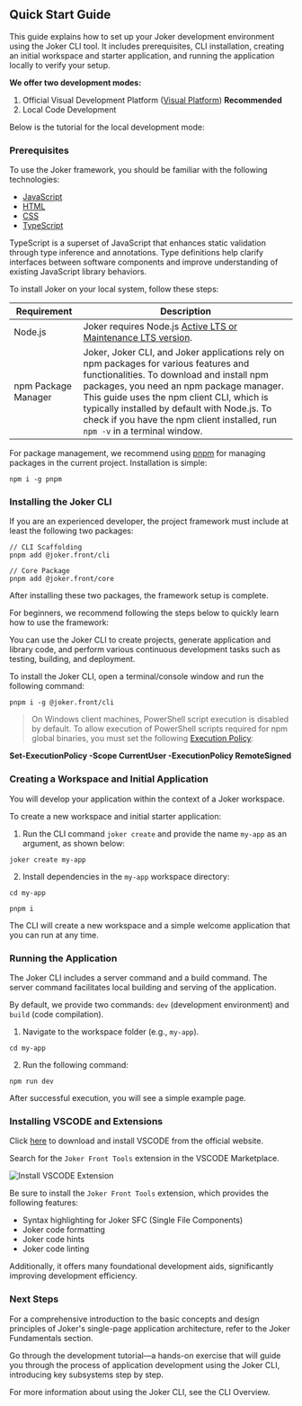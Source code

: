 ## Quick Start Guide  

This guide explains how to set up your Joker development environment using the Joker CLI tool. It includes prerequisites, CLI installation, creating an initial workspace and starter application, and running the application locally to verify your setup.  

**We offer two development modes:**  

1. Official Visual Development Platform ([Visual Platform](https://viscode.jokers.pub)) **Recommended**  
2. Local Code Development  

Below is the tutorial for the local development mode:  

### Prerequisites  

To use the Joker framework, you should be familiar with the following technologies:  

-   [JavaScript](https://developer.mozilla.org/docs/Web/JavaScript/A_re-introduction_to_JavaScript)  
-   [HTML](https://developer.mozilla.org/docs/Learn/HTML/Introduction_to_HTML)  
-   [CSS](https://developer.mozilla.org/docs/Learn/CSS/First_steps)  
-   [TypeScript](https://www.typescriptlang.org/)  

TypeScript is a superset of JavaScript that enhances static validation through type inference and annotations. Type definitions help clarify interfaces between software components and improve understanding of existing JavaScript library behaviors.  

To install Joker on your local system, follow these steps:  

| Requirement    | Description                                                                                                                                                                                                                                       |  
| ---------------| ------------------------------------------------------------------------------------------------------------------------------------------------------------------------------------------------------------------------------------------------- |  
| Node.js        | Joker requires Node.js [Active LTS or Maintenance LTS version](https://nodejs.org/en).                                                                                                                                                           |  
| npm Package Manager | Joker, Joker CLI, and Joker applications rely on npm packages for various features and functionalities. To download and install npm packages, you need an npm package manager. This guide uses the npm client CLI, which is typically installed by default with Node.js. To check if you have the npm client installed, run `npm -v` in a terminal window. |  

For package management, we recommend using [pnpm](https://pnpm.js.org/) for managing packages in the current project. Installation is simple:  

```
npm i -g pnpm
```

### Installing the Joker CLI  

If you are an experienced developer, the project framework must include at least the following two packages:  

```
// CLI Scaffolding  
pnpm add @joker.front/cli  

// Core Package  
pnpm add @joker.front/core  
```  

After installing these two packages, the framework setup is complete.  

For beginners, we recommend following the steps below to quickly learn how to use the framework:  

You can use the Joker CLI to create projects, generate application and library code, and perform various continuous development tasks such as testing, building, and deployment.  

To install the Joker CLI, open a terminal/console window and run the following command:  

```
pnpm i -g @joker.front/cli  
```  

> On Windows client machines, PowerShell script execution is disabled by default. To allow execution of PowerShell scripts required for npm global binaries, you must set the following [Execution Policy](https://learn.microsoft.com/en-us/powershell/module/microsoft.powershell.core/about/about_execution_policies?view=powershell-7.4):  

**Set-ExecutionPolicy -Scope CurrentUser -ExecutionPolicy RemoteSigned**  

### Creating a Workspace and Initial Application  

You will develop your application within the context of a Joker workspace.  

To create a new workspace and initial starter application:  

1. Run the CLI command `joker create` and provide the name `my-app` as an argument, as shown below:  

```
joker create my-app  
```  

2. Install dependencies in the `my-app` workspace directory:  

```
cd my-app  

pnpm i  
```  

The CLI will create a new workspace and a simple welcome application that you can run at any time.  

### Running the Application  

The Joker CLI includes a server command and a build command. The server command facilitates local building and serving of the application.  

By default, we provide two commands: `dev` (development environment) and `build` (code compilation).  

1. Navigate to the workspace folder (e.g., `my-app`).  

```
cd my-app  
```  

2. Run the following command:  

```
npm run dev  
```  

After successful execution, you will see a simple example page.  

### Installing VSCODE and Extensions  

Click [here](https://code.visualstudio.com/) to download and install VSCODE from the official website.  

Search for the `Joker Front Tools` extension in the VSCODE Marketplace.  

![Install VSCODE Extension](/base/vscode-extend-install.png)  

Be sure to install the `Joker Front Tools` extension, which provides the following features:  
- Syntax highlighting for Joker SFC (Single File Components)  
- Joker code formatting  
- Joker code hints  
- Joker code linting  

Additionally, it offers many foundational development aids, significantly improving development efficiency.  

### Next Steps  

For a comprehensive introduction to the basic concepts and design principles of Joker's single-page application architecture, refer to the Joker Fundamentals section.  

Go through the development tutorial—a hands-on exercise that will guide you through the process of application development using the Joker CLI, introducing key subsystems step by step.  

For more information about using the Joker CLI, see the CLI Overview.